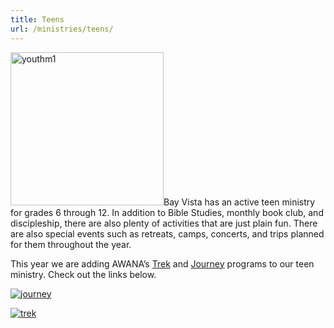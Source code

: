 ```yaml
---
title: Teens
url: /ministries/teens/
---
```


<img class="pull-left size-full" alt="youthm1" src="/img/stock/youthm1.jpg" width="245" height="245">Bay Vista has an active teen ministry for grades 6 through 12. In addition to Bible Studies, monthly book club, and discipleship, there are also plenty of activities that are just plain fun. There are also special events such as retreats, camps, concerts, and trips planned for them throughout the year.

This year we are adding AWANA’s [Trek][] and [Journey][] programs to our teen ministry. Check out the links below.

[![journey](/img/stock/journey.gif)][journey]

[![trek](/img/stock/trek.jpg)][trek]


[trek]:    //www.24-7ministries.net/about/trek/index.htm
[journey]: //www.24-7ministries.net/about/journey/
